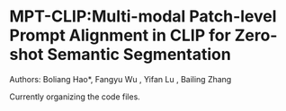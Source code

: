 # MPT-CLIP:Multi-modal Patch-level Prompt Alignment in CLIP for Zero-shot Semantic Segmentation

Authors: Boliang Hao*, Fangyu Wu ,  Yifan Lu , Bailing Zhang

Currently organizing the code files.
 
 
